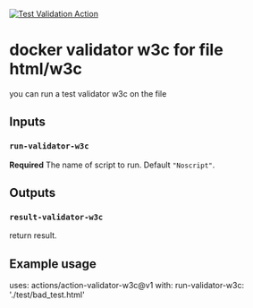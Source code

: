 [![Test Validation Action](https://github.com/PapouMarc/action-validator-w3c/actions/workflows/dockerimage.yml/badge.svg)](https://github.com/PapouMarc/action-validator-w3c/actions/workflows/dockerimage.yml)


# docker validator w3c for file html/w3c

you can run a test validator w3c on the file

## Inputs

### `run-validator-w3c`

**Required** The name of script to run. Default `"Noscript"`.

## Outputs

### `result-validator-w3c`

return result.

## Example usage

uses: actions/action-validator-w3c@v1
with:
  run-validator-w3c: './test/bad_test.html'